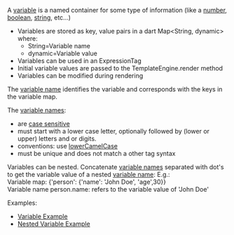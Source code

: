 [//]: # (This file was generated from: doc/template/doc/wiki/07-Variables-in-tag-expressions.md.template using the documentation_builder package)
A [variable](https://en.wikipedia.org/wiki/Variable_(computer_science)) is
a named container for some type of information
(like a [number](https://en.wikipedia.org/wiki/Double-precision_floating-point_format), [boolean](https://en.wikipedia.org/wiki/Boolean_data_type), [string](https://en.wikipedia.org/wiki/String_(computer_science)), etc...)

* Variables are stored as key, value pairs in a dart Map<String, dynamic> where:
  * String=Variable name
  * dynamic=Variable value
* Variables can be used in an ExpressionTag
* Initial variable values are passed to the TemplateEngine.render method
* Variables can be modified during rendering

The [variable name](https://en.wikipedia.org/wiki/Variable_(computer_science)) 
identifies the variable and corresponds with the keys
in the variable map.

The [variable names](https://en.wikipedia.org/wiki/Variable_(computer_science)):  
* are [case sensitive](https://en.wikipedia.org/wiki/Case_sensitivity)
* must start with a lower case letter, optionally followed by (lower or upper) letters and or digits.
* conventions: use [lowerCamelCase](https://en.wikipedia.org/wiki/Camel_case)
* must be unique and does not match a other tag syntax

Variables can be nested. Concatenate [variable names](https://en.wikipedia.org/wiki/Variable_(computer_science)) separated with dot's
to get the variable value of a nested [variable name](https://en.wikipedia.org/wiki/Variable_(computer_science)):
E.g.:<br>
Variable map: {'person': {'name': 'John Doe', 'age',30}}<br>
Variable name person.name: refers to the variable value of 'John Doe'

Examples:
* [Variable Example](https://github.com/domain-centric/template_engine/blob/main/test/src/parser/tag/expression/variable/variable_test.dart)
* [Nested Variable Example](https://github.com/domain-centric/template_engine/blob/main/test/src/parser/tag/expression/variable/nested_variable_test.dart)